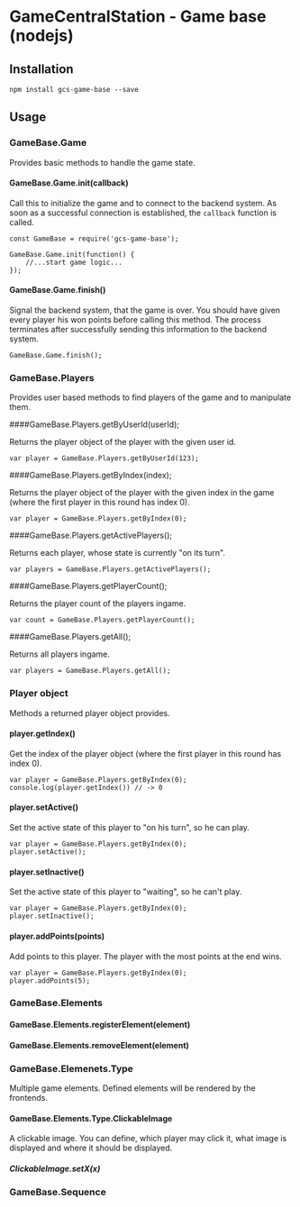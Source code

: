 # GameCentralStation - Game base (nodejs)
## Installation

    npm install gcs-game-base --save
    
## Usage

### GameBase.Game

Provides basic methods to handle the game state.

#### GameBase.Game.init(callback)

Call this to initialize the game and to connect to the backend system. As soon as a successful connection is established, the `callback` function is called.

    const GameBase = require('gcs-game-base');
    
    GameBase.Game.init(function() {
        //...start game logic...
    });
    
#### GameBase.Game.finish()

Signal the backend system, that the game is over. You should have given every player his won points before calling this method. The process terminates after successfully sending this information to the backend system.

    GameBase.Game.finish();
    
### GameBase.Players

Provides user based methods to find players of the game and to manipulate them.

####GameBase.Players.getByUserId(userId);

Returns the player object of the player with the given user id.

    var player = GameBase.Players.getByUserId(123);

####GameBase.Players.getByIndex(index);

Returns the player object of the player with the given index in the game (where the first player in this round has index 0).

    var player = GameBase.Players.getByIndex(0);

####GameBase.Players.getActivePlayers();

Returns each player, whose state is currently "on its turn".

    var players = GameBase.Players.getActivePlayers();


####GameBase.Players.getPlayerCount();

Returns the player count of the players ingame.

    var count = GameBase.Players.getPlayerCount();


####GameBase.Players.getAll();

Returns all players ingame.

    var players = GameBase.Players.getAll();

### Player object

Methods a returned player object provides.

#### player.getIndex()

Get the index of the player object (where the first player in this round has index 0).

    var player = GameBase.Players.getByIndex(0);
    console.log(player.getIndex()) // -> 0

#### player.setActive()

Set the active state of this player to "on his turn", so he can play.

    var player = GameBase.Players.getByIndex(0);
    player.setActive();
    

#### player.setInactive()

Set the active state of this player to "waiting", so he can't play.

    var player = GameBase.Players.getByIndex(0);
    player.setInactive();

#### player.addPoints(points)

Add points to this player. The player with the most points at the end wins.

    var player = GameBase.Players.getByIndex(0);
    player.addPoints(5);

### GameBase.Elements

#### GameBase.Elements.registerElement(element)

#### GameBase.Elements.removeElement(element)

### GameBase.Elemenets.Type

Multiple game elements. Defined elements will be rendered by the frontends.

#### GameBase.Elements.Type.ClickableImage

A clickable image. You can define, which player may click it, what image is displayed and where it should be displayed.

##### ClickableImage.setX(x)

### GameBase.Sequence